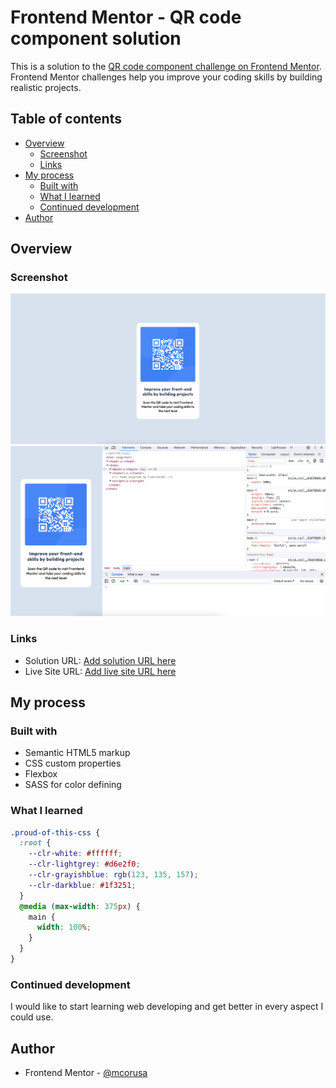 # Frontend Mentor - QR code component solution

This is a solution to the [QR code component challenge on Frontend Mentor](https://www.frontendmentor.io/challenges/qr-code-component-iux_sIO_H). Frontend Mentor challenges help you improve your coding skills by building realistic projects.

## Table of contents

- [Overview](#overview)
  - [Screenshot](#screenshot)
  - [Links](#links)
- [My process](#my-process)
  - [Built with](#built-with)
  - [What I learned](#what-i-learned)
  - [Continued development](#continued-development)
- [Author](#author)

## Overview

### Screenshot

![](/screenshots/Screenshot1.png)
![](/screenshots/Screenshot2.png)

### Links

- Solution URL: [Add solution URL here](https://github.com/mcorusa/qr-code-card)
- Live Site URL: [Add live site URL here](https://mcorusa.github.io/qr-code-card/)

## My process

### Built with

- Semantic HTML5 markup
- CSS custom properties
- Flexbox
- SASS for color defining

### What I learned

```css
.proud-of-this-css {
  :root {
    --clr-white: #ffffff;
    --clr-lightgrey: #d6e2f0;
    --clr-grayishblue: rgb(123, 135, 157);
    --clr-darkblue: #1f3251;
  }
  @media (max-width: 375px) {
    main {
      width: 100%;
    }
  }
}
```

### Continued development

I would like to start learning web developing and get better in every aspect I could use.

## Author

- Frontend Mentor - [@mcorusa](https://www.frontendmentor.io/profile/mcorusa)
